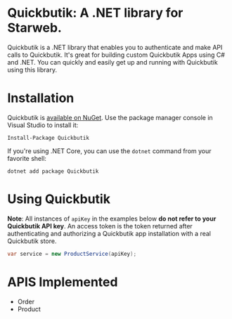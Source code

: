 # Quickbutik: A .NET library for Starweb.

Quickbutik is a .NET library that enables you to authenticate and make API calls to Quickbutik. It's great for 
building custom Quickbutik Apps using C# and .NET. You can quickly and easily get up and running with Quickbutik
using this library.

# Installation

Quickbutik is [available on NuGet](https://www.nuget.org/packages/Quickbutik/). Use the package manager
console in Visual Studio to install it:

```
Install-Package Quickbutik
```

If you're using .NET Core, you can use the `dotnet` command from your favorite shell:

```
dotnet add package Quickbutik
```

# Using Quickbutik

**Note**: All instances of `apiKey` in the examples below **do not refer to your Quickbutik API key**.
An access token is the token returned after authenticating and authorizing a Quickbutik app installation with a
real Quickbutik store.


```cs
var service = new ProductService(apiKey);
```

# APIS Implemented
- Order
- Product

